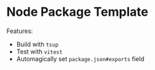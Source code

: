 # Node Package Template

Features:

- Build with `tsup`
- Test with `vitest`
- Automagically set `package.json#exports` field
